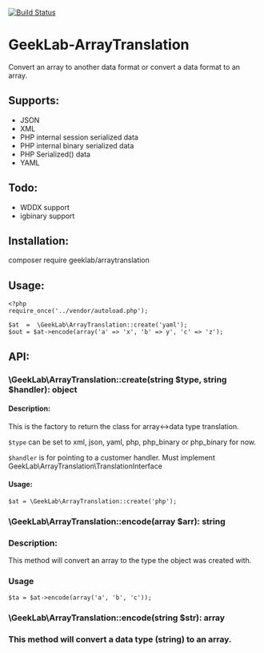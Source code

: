 [![Build Status](https://travis-ci.com/ellisgl/GeekLab-ArrayTranslation.svg?branch=master)](https://travis-ci.com/ellisgl/GeekLab-ArrayTranslation)

# GeekLab-ArrayTranslation
Convert an array to another data format or convert a data format to an array.

## Supports:
* JSON
* XML
* PHP internal session serialized data
* PHP internal binary serialized data
* PHP Serialized() data
* YAML

## Todo:
* WDDX support
* igbinary support

## Installation:
composer require geeklab/arraytranslation 

## Usage:
    <?php
    require_once('../vendor/autoload.php');
    
    $at  =  \GeekLab\ArrayTranslation::create('yaml');
    $out = $at->encode(array('a' => 'x', 'b' => y', 'c' => 'z');

## API:
### \GeekLab\ArrayTranslation::create(string $type, string $handler): object

#### Description:
This is the factory to return the class for array<->data type translation.

`$type` can be set to xml, json, yaml, php, php_binary or php_binary for now.

`$handler` is for pointing to a customer handler. Must implement GeekLab\ArrayTranslation\TranslationInterface
#### Usage:
`$at = \GeekLab\ArrayTranslation::create('php');`

### \GeekLab\ArrayTranslation::encode(array $arr): string

### Description:
This method will convert an array to the type the object was created with.

### Usage
`$ta = $at->encode(array('a', 'b', 'c'));`

### \GeekLab\ArrayTranslation::encode(string $str): array

### This method will convert a data type (string) to an array.